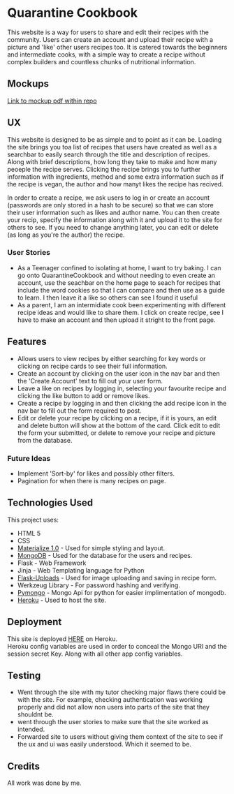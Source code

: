 # Quarantine Cookbook

This website is a way for users to share and edit their recipes with the community.
Users can create an account and upload their recipe with a picture and 'like' other users recipes too.
It is catered towards the beginners and intermediate cooks, with a simple way to create a recipe without complex builders 
and countless chunks of nutritional information.

## Mockups
[Link to mockup pdf within repo](../master/static/mockup/mock-ups.pdf)

## UX

This website is designed to be as simple and to point as it can be. Loading the site brings you toa list of recipes that users
have created as well as a searchbar to easily search through the title and description of recipes. Along with brief
descriptions, how long they take to make and how many peoeple the recipe serves. Clicking the recipe brings you to further information
with ingredients, method and some extra information such as if the recipe is vegan, the author and how manyt likes the recipe has recived.

In order to create a recipe, we ask users to log in or create an account (passwords are only stored in a hash to be secure) so that we can
store their user information such as likes and author name. You can then create your recip, specify the information along with it and upload
it to the site for others to see. If you need to change anything later, you can edit or delete (as long as you're the author) the recipe.

### User Stories
  * As a Teenager confined to isolating at home, I want to try baking. I can go onto QuarantineCookbook and without needing to even create
an account, use the seachbar on the home page to seach for recipes that include the word cookies so that I can compare and then use as
a guide to learn. I then leave it a like so others can see I found it useful
  * As a parent, I am an intermidiate cook been experimenting with different recipe ideas and would like to share them. I click on create
recipe, see I have to make an account and then upload it stright to the front page.

## Features

  * Allows users to view recipes by either searching for key words or clicking on recipe cards to see their full information.
  * Create an account by clicking on the user icon in the nav bar and then the 'Create Account' text to fill out your user form.
  * Leave a like on recipes by logging in, selecting your favourite recipe and clicking the like button to add or remove likes.
  * Create a recipe by logging in and then clicking the add recipe icon in the nav bar to fill out the form required to post.
  * Edit or delete your recipe by clicking on a recipe, if it is yours, an edit and delete button will show at the bottom of the card.
Click edit to edit the form your submitted, or delete to remove your recipe and picture from the database.

### Future Ideas
  * Implement 'Sort-by' for likes and possibly other filters.
  * Pagination for when there is many recipes on page.

## Technologies Used
This project uses:
  * HTML 5
  * CSS
  * [Materialize 1.0](https://materializecss.com/) - Used for simple styling and layout.
  * [MongoDB](https://www.mongodb.com/) - Used for the database for the users and recipes.
  * Flask - Web Framework
  * Jinja - Web Templating language for Python
  * [Flask-Uploads](https://github.com/maxcountryman/flask-uploads) - Used for image uploading and saving in recipe form.
  * Werkzeug Library - For password hashing and verifying.
  * [Pymongo](https://pymongo.readthedocs.io/) - Mongo Api for python for easier implimentation of mongodb.
  * [Heroku](https://heroku.com/) - Used to host the site.


## Deployment

This site is deployed [HERE](http://quarantinecookbook.herokuapp.com/add_recipe) on Heroku.  
Heroku config variables are used in order to conceal the Mongo URI and the session secret Key. Along with all other app
config variables.

## Testing
  * Went through the site with my tutor checking major flaws there could be with the site. For example, checking authentication
  was working properly and did not allow non users into parts of the site that they shouldnt be.
  * went through the user stories to make sure that the site worked as intended.
  * Forwarded site to users without giving them context of the site to see if the ux and ui was easily understood. 
  Which it seemed to be.

## Credits
All work was done by me.
